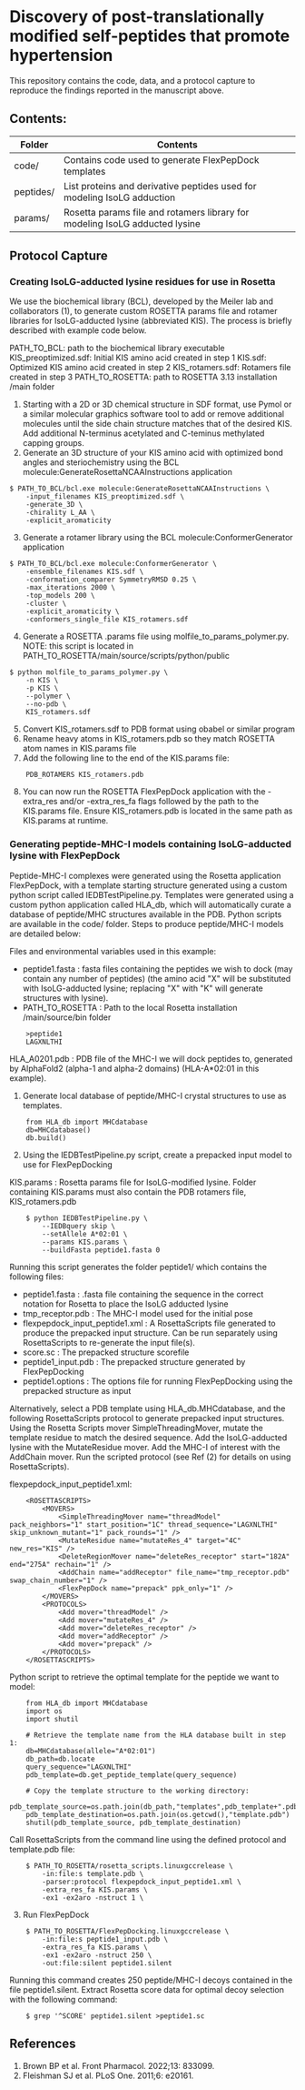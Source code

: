 # Discovery of post-translationally modified self-peptides that promote hypertension

This repository contains the code, data, and a protocol capture to reproduce the findings reported in the manuscript above.

## Contents:
|Folder|Contents|
|---|---|
|code/|Contains code used to generate FlexPepDock templates|
|peptides/|List proteins and derivative peptides used for modeling IsoLG adduction|
|params/|Rosetta params file and rotamers library for modeling IsoLG adducted lysine|

## Protocol Capture

### Creating IsoLG-adducted lysine residues for use in Rosetta

We use the biochemical library (BCL), developed by the Meiler lab and collaborators (1), to 
generate custom ROSETTA params file and rotamer libraries for IsoLG-adducted lysine (abbreviated
KIS). The process is briefly described with example code below.

PATH_TO_BCL: path to the biochemical library executable
KIS_preoptimized.sdf: Initial KIS amino acid created in step 1
KIS.sdf: Optimized KIS amino acid created in step 2
KIS_rotamers.sdf: Rotamers file created in step 3
PATH_TO_ROSETTA: path to ROSETTA 3.13 installation /main folder

1. Starting with a 2D or 3D chemical structure in SDF format, use Pymol or a similar molecular
graphics software tool to add or remove additional molecules until the side chain structure
matches that of the desired KIS. Add additional N-terminus acetylated and C-teminus methylated
capping groups.
2. Generate an 3D structure of your KIS amino acid with optimized bond angles and steriochemistry using the BCL molecule:GenerateRosettaNCAAInstructions application
```
$ PATH_TO_BCL/bcl.exe molecule:GenerateRosettaNCAAInstructions \
    -input_filenames KIS_preoptimized.sdf \
    -generate_3D \
    -chirality L_AA \
    -explicit_aromaticity
```
3. Generate a rotamer library using the BCL molecule:ConformerGenerator application
```
$ PATH_TO_BCL/bcl.exe molecule:ConformerGenerator \
    -ensemble_filenames KIS.sdf \
    -conformation_comparer SymmetryRMSD 0.25 \
    -max_iterations 2000 \
    -top_models 200 \
    -cluster \
    -explicit_aromaticity \
    -conformers_single_file KIS_rotamers.sdf
```
4. Generate a ROSETTA .params file using molfile_to_params_polymer.py. NOTE: this script is located in PATH_TO_ROSETTA/main/source/scripts/python/public
```
$ python molfile_to_params_polymer.py \
    -n KIS \
    -p KIS \
    --polymer \
    --no-pdb \
    KIS_rotamers.sdf
```
5. Convert KIS_rotamers.sdf to PDB format using obabel or similar program
6. Rename heavy atoms in KIS_rotamers.pdb so they match ROSETTA atom names in KIS.params file
7. Add the following line to the end of the KIS.params file:
```
    PDB_ROTAMERS KIS_rotamers.pdb
```
8. You can now run the ROSETTA FlexPepDock application with the -extra_res and/or -extra_res_fa flags followed by the path to the KIS.params file. Ensure KIS_rotamers.pdb is located in the same path as KIS.params at runtime.

### Generating peptide-MHC-I models containing IsoLG-adducted lysine with FlexPepDock

Peptide-MHC-I complexes were generated using the Rosetta application FlexPepDock, with a template starting structure generated using a custom python script called IEDBTestPipeline.py. Templates were generated using a custom python application called HLA_db, which will automatically curate a database of peptide/MHC structures available in the PDB. Python scripts are available in the code/ folder. Steps to produce peptide/MHC-I  models are detailed below:

Files and environmental variables used in this example:

- peptide1.fasta : fasta files containing the peptides we wish to dock (may contain any number of peptides) (the amino acid "X" will be substituted with IsoLG-adducted lysine; replacing "X" with "K" will generate structures with lysine).
- PATH_TO_ROSETTA : Path to the local Rosetta installation /main/source/bin folder
```
	>peptide1
	LAGXNLTHI
```

HLA_A0201.pdb : PDB file of the MHC-I we will dock peptides to, generated by AlphaFold2 (alpha-1 and alpha-2 domains) (HLA-A\*02:01 in this example).

1. Generate local database of peptide/MHC-I crystal structures to use as templates.
```
	from HLA_db import MHCdatabase
	db=MHCdatabase()
	db.build()
```

2. Using the IEDBTestPipeline.py script, create a prepacked input model to use for FlexPepDocking

KIS.params : Rosetta params file for IsoLG-modified lysine. Folder containing KIS.params must also contain the PDB rotamers file, KIS_rotamers.pdb
```
	$ python IEDBTestPipeline.py \
		--IEDBquery skip \
		--setAllele A*02:01 \
		--params KIS.params \
		--buildFasta peptide1.fasta 0
```

Running this script generates the folder peptide1/ which contains the following files:

- peptide1.fasta : .fasta file containing the sequence in the correct notation for Rosetta to place the IsoLG adducted lysine
- tmp_receptor.pdb : The MHC-I model used for the initial pose
- flexpepdock_input_peptide1.xml : A RosettaScripts file generated to produce the prepacked input structure. Can be run separately using RosettaScripts to re-generate the input file(s).
- score.sc : The prepacked structure scorefile
- peptide1_input.pdb : The prepacked structure generated by FlexPepDocking
- peptide1.options : The options file for running FlexPepDocking using the prepacked structure as input

Alternatively, select a PDB template using HLA_db.MHCdatabase, and the following RosettaScripts protocol to generate prepacked input structures. Using the Rosetta Scripts mover SimpleThreadingMover, mutate the template residue to match the desired sequence. Add the IsoLG-adducted lysine with the MutateResidue mover. Add the MHC-I of interest with the AddChain mover. Run the scripted protocol (see Ref (2) for details on using RosettaScripts).


flexpepdock_input_peptide1.xml:
```
    <ROSETTASCRIPTS>
	    <MOVERS>
	        <SimpleThreadingMover name="threadModel" pack_neighbors="1" start_position="1C" thread_sequence="LAGXNLTHI" skip_unknown_mutant="1" pack_rounds="1" />
	        <MutateResidue name="mutateRes_4" target="4C" new_res="KIS" />
	        <DeleteRegionMover name="deleteRes_receptor" start="182A" end="275A" rechain="1" />
	        <AddChain name="addReceptor" file_name="tmp_receptor.pdb" swap_chain_number="1" />
	        <FlexPepDock name="prepack" ppk_only="1" />
	    </MOVERS>
	    <PROTOCOLS>
	        <Add mover="threadModel" />
	        <Add mover="mutateRes_4" />
	        <Add mover="deleteRes_receptor" />
	        <Add mover="addReceptor" />
	        <Add mover="prepack" />
	    </PROTOCOLS>
	</ROSETTASCRIPTS>
```

Python script to retrieve the optimal template for the peptide we want to model:
```
	from HLA_db import MHCdatabase
	import os
	import shutil

	# Retrieve the template name from the HLA database built in step 1:
	db=MHCdatabase(allele="A*02:01")
	db_path=db.locate
	query_sequence="LAGXNLTHI"
	pdb_template=db.get_peptide_template(query_sequence)

	# Copy the template structure to the working directory:
	pdb_template_source=os.path.join(db_path,"templates",pdb_template+".pdb")
	pdb_template_destination=os.path.join(os.getcwd(),"template.pdb")
	shutil(pdb_template_source, pdb_template_destination)
```
Call RosettaScripts from the command line using the defined protocol and template.pdb file:
```
    $ PATH_TO_ROSETTA/rosetta_scripts.linuxgccrelease \
        -in:file:s template.pdb \
        -parser:protocol flexpepdock_input_peptide1.xml \
        -extra_res_fa KIS.params \
        -ex1 -ex2aro -nstruct 1 \
```

3. Run FlexPepDock
```
    $ PATH_TO_ROSETTA/FlexPepDocking.linuxgccrelease \
        -in:file:s peptide1_input.pdb \
        -extra_res_fa KIS.params \
        -ex1 -ex2aro -nstruct 250 \
        -out:file:silent peptide1.silent
```

Running this command creates 250 peptide/MHC-I decoys contained in the file peptide1.silent. Extract Rosetta score data for optimal decoy selection with the following command:
```
    $ grep '^SCORE' peptide1.silent >peptide1.sc
```

## References

1. Brown BP et al. Front Pharmacol. 2022;13: 833099.
2. Fleishman SJ et al. PLoS One. 2011;6: e20161.
